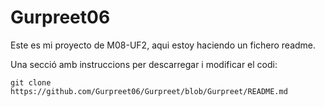 # Gurpreet06
Este es mi proyecto de M08-UF2, aqui estoy haciendo un fichero readme.



Una secció amb instruccions per descarregar i modificar el codi:
```
git clone https://github.com/Gurpreet06/Gurpreet/blob/Gurpreet/README.md
```
